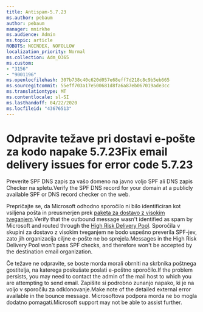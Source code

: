 ```yaml
---
title: Antispam-5.7.23
ms.author: pebaum
author: pebaum
manager: mnirkhe
ms.audience: Admin
ms.topic: article
ROBOTS: NOINDEX, NOFOLLOW
localization_priority: Normal
ms.collection: Adm_O365
ms.custom:
- "3156"
- "9001196"
ms.openlocfilehash: 307b738c40c620d057e68eff7d218c8c9b5eb665
ms.sourcegitcommit: 55eff703a17e500681d8fa6a87eb067019ade3cc
ms.translationtype: MT
ms.contentlocale: sl-SI
ms.lasthandoff: 04/22/2020
ms.locfileid: "43676513"
---
```

# <a name="fix-email-delivery-issues-for-error-code-5723"></a><span data-ttu-id="85e64-102">Odpravite težave pri dostavi e-pošte za kodo napake 5.7.23</span><span class="sxs-lookup"><span data-stu-id="85e64-102">Fix email delivery issues for error code 5.7.23</span></span>

<span data-ttu-id="85e64-103">Preverite SPF DNS zapis za vašo domeno na javno voljo SPF ali DNS zapis Checker na spletu.</span><span class="sxs-lookup"><span data-stu-id="85e64-103">Verify the SPF DNS record for your domain at a publicly available SPF or DNS record checker on the web.</span></span>

<span data-ttu-id="85e64-104">Prepričajte se, da Microsoft odhodno sporočilo ni bilo identificiran kot vsiljena pošta in preusmerjen prek [paketa za dostavo z visokim tveganjem](https://docs.microsoft.com/office365/SecurityCompliance/high-risk-delivery-pool-for-outbound-messages).</span><span class="sxs-lookup"><span data-stu-id="85e64-104">Verify that the outbound message wasn't identified as spam by Microsoft and routed through the [High Risk Delivery Pool](https://docs.microsoft.com/office365/SecurityCompliance/high-risk-delivery-pool-for-outbound-messages).</span></span> <span data-ttu-id="85e64-105">Sporočila v skupini za dostavo z visokim tveganjem ne bodo uspešno preverila SPF-jev, zato jih organizacija ciljne e-pošte ne bo sprejela.</span><span class="sxs-lookup"><span data-stu-id="85e64-105">Messages in the High Risk Delivery Pool won't pass SPF checks, and therefore won't be accepted by the destination email organization.</span></span>

<span data-ttu-id="85e64-106">Če težave ne odpravite, se boste morda morali obrniti na skrbnika poštnega gostitelja, na katerega poskušate poslati e-poštno sporočilo.</span><span class="sxs-lookup"><span data-stu-id="85e64-106">If the problem persists, you may need to contact the admin of the mail host to which you are attempting to send email.</span></span> <span data-ttu-id="85e64-107">Zapišite si podrobno zunanjo napako, ki je na voljo v sporočilu za odklonovanje.</span><span class="sxs-lookup"><span data-stu-id="85e64-107">Make note of the detailed external error available in the bounce message.</span></span> <span data-ttu-id="85e64-108">Microsoftova podpora morda ne bo mogla dodatno pomagati.</span><span class="sxs-lookup"><span data-stu-id="85e64-108">Microsoft support may not be able to assist further.</span></span>
